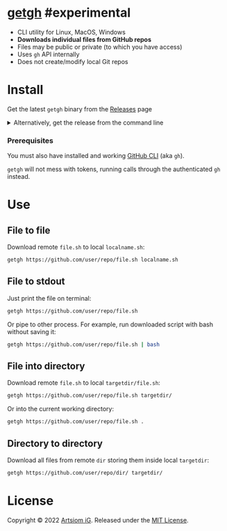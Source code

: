 # [getgh](https://github.com/rtmigo/getgh) #experimental  

* CLI utility for Linux, MacOS, Windows
* **Downloads individual files from GitHub repos**
* Files may be public or private (to which you have access)
* Uses `gh` API internally
* Does not create/modify local Git repos

# Install




 
Get the latest `getgh` binary from
   the [Releases](https://github.com/rtmigo/getgh/releases) page 



<details><summary>Alternatively, get the release from the command line</summary>

## Linux:

```bash
# download and extract to current working directory
wget -c -O - \
  https://github.com/rtmigo/getgh/releases/latest/download/getgh_linux_amd64.tgz \
  | tar -xz

# check it runs
./getgh --version

# maybe move to some directory in your $PATH
mv -v ./getgh "$HOME/.local/bin/"
```
</details>

### Prerequisites

You must also have installed and working [GitHub
CLI](https://github.com/cli/cli#installation) (aka `gh`).

`getgh` will not mess with tokens, running calls through the authenticated `gh`
instead.


# Use

## File to file

Download remote `file.sh` to local `localname.sh`:

```bash
getgh https://github.com/user/repo/file.sh localname.sh
```

## File to stdout

Just print the file on terminal:

```bash
getgh https://github.com/user/repo/file.sh
```

Or pipe to other process. For example, run downloaded script with bash without
saving it:

```bash
getgh https://github.com/user/repo/file.sh | bash
```

## File into directory

Download remote `file.sh` to local `targetdir/file.sh`:

```bash
getgh https://github.com/user/repo/file.sh targetdir/
```

Or into the current working directory:

```bash
getgh https://github.com/user/repo/file.sh .
```

## Directory to directory

Download all files from remote `dir` storing them inside local `targetdir`:

```bash
getgh https://github.com/user/repo/dir/ targetdir/
```

# License

Copyright © 2022 [Artsiom iG](https://github.com/rtmigo).
Released under the [MIT License](LICENSE).

